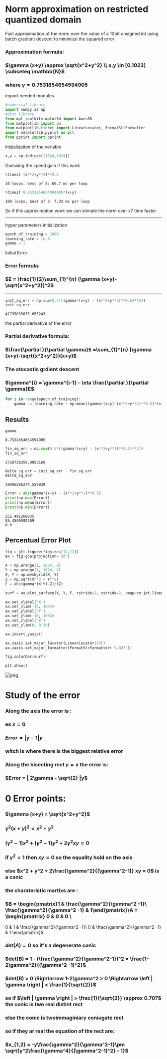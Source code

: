 
# Norm approximation on restricted quantized domain
Fast approximation of the norm over the value of a 10bit unsigned int 
using batch gradient descent to minimize the squared error

### Approximation formula:
### $\gamma (x+y) \approx \sqrt{x^2+y^2} \\ x,y \in [0,1023] \subseteq \mathbb{N}$
### where $\gamma = 0.7531854654594905$

import needed modules


```python
#numerical library
import numpy as np
#plot library
from mpl_toolkits.mplot3d import Axes3D
from matplotlib import cm
from matplotlib.ticker import LinearLocator, FormatStrFormatter
import matplotlib.pyplot as plt
from pprint import pprint
```

inizialization of the variable


```python
x,y = np.indices([1024,1024])
```

Guessing the speed gain if this work


```python
%timeit (x**2+y**2)**0.5
```

    10 loops, best of 3: 60.7 ms per loop
    


```python
%timeit 0.7531854654594905*(x+y)
```

    100 loops, best of 3: 7.32 ms per loop
    

So if this approximation work we can stimate the norm over x7 time faster
***

hyper parameters initialization


```python
epoch_of_training = 1000
learning_rate = 1e-8
gamma = 1
```

Initial Error

### Error formula:
### $E = \frac{1}{2}\sum_{1}^{n} (\gamma (x+y)-\sqrt{x^2+y^2})^2$
***


```python
init_sq_err = np.sum(0.5*((gamma*(x+y) - (x**2+y**2)**0.5)**2))
init_sq_err
```




    41735035633.655243



the partial derivative of the error

### Partial derivative formula:
### $\frac{\partial }{\partial \gamma}E =\sum_{1}^{n} (\gamma (x+y)-\sqrt{x^2+y^2})(x+y)$

### The stocastic grdient descent
### $\gamma^{i} = \gamma^{i-1} - \eta \frac{\partial }{\partial \gamma}E$


```python
for i in range(epoch_of_training):
    gamma -= learning_rate * np.mean((gamma*(x+y)-(x**2+y**2)**0.5)*(x+y))
```

## Results


```python
gamma
```




    0.7531854654594905




```python
fin_sq_err = np.sum(0.5*((gamma*(x+y) - (x**2+y**2)**0.5)**2))
fin_sq_err
```




    2728739359.0953169




```python
delta_sq_err = init_sq_err - fin_sq_err
delta_sq_err
```




    39006296274.559929




```python
Error = abs(gamma*(x+y) - (x**2+y**2)**0.5)
print(np.max(Error))
print(np.mean(Error))
print(np.min(Error))
```

    252.491268835
    55.4540592209
    0.0
    

## Percentual Error Plot


```python
fig = plt.figure(figsize=[12,12])
ax = fig.gca(projection='3d')

X = np.arange(1, 1024, 8)
Y = np.arange(1, 1024, 8)
X, Y = np.meshgrid(X, Y)
Z = np.sqrt(X**2 + Y**2)
F = abs(gamma*(X+Y)-Z)/(Z)

surf = ax.plot_surface(X, Y, F, rstride=2, cstride=2, cmap=cm.jet,linewidth=1)

ax.set_xlabel('X')
ax.set_xlim(-10, 1034)
ax.set_ylabel('Y')
ax.set_ylim(-10, 1034)
ax.set_zlabel('Z')
ax.set_zlim(0, 0.30)

ax.invert_yaxis()

ax.zaxis.set_major_locator(LinearLocator(10))
ax.zaxis.set_major_formatter(FormatStrFormatter('%.02f'))

fig.colorbar(surf)

plt.show()

```


![png](output_25_0.png)


# Study of the error

### Along the axis the error is : 
### es $x = 0$ 
### $Error = |\gamma - 1| y$ 
### witch is where there is the biggest relative error
### Along the bisecting rect $y = x$ the error is:
### $Error = | 2\gamma - \sqrt{2} |y$

# 0 Error points:
### $\gamma (x+y) = \sqrt{x^2+y^2}$
### $\gamma^2 (x+y)^2 = x^2+y^2$
### $(\gamma^2-1)x^2 + (\gamma^2-1)y^2 + 2\gamma^2 xy = 0$

### if $\gamma^2 = 1$ then $xy = 0$ so the equality hold on the axis

### else $x^2 + y^2 + 2\frac{\gamma^2}{(\gamma^2-1)} xy = 0$ is a conic

### the charateristic martixs are :
### $B = \begin{pmatrix}1 & \frac{\gamma^2}{\gamma^2 -1}\\ \frac{\gamma^2}{\gamma^2 -1} & 1\end{pmatrix}\\A = \begin{pmatrix} 0 & 0 & 0 \\
0 &
1
 & \frac{\gamma^2}{\gamma^2 -1}\\ 
0 &
\frac{\gamma^2}{\gamma^2 -1} & 
1
\end{pmatrix}$

### $det(A) = 0$ so it's a degenerate conic
### $det(B) = 1 - (\frac{\gamma^2}{\gamma^2-1})^2 = \frac{1-2\gamma^2}{(\gamma^2 -1)^2}$
### $det(B) > 0 \Rightarrow  1-2\gamma^2 > 0 \Rightarrow  \left | \gamma \right | < \frac{1}{\sqrt{2}}$

### so if $\left | \gamma \right | > \frac{1}{\sqrt{2}} \approx 0.707$ the conic is two real distint rect
### else the conic is twoimmaginiary coniugate rect 

### so if they ar real the equation of the rect are:
### $x_{1,2} = -y\frac{\gamma^2}{\gamma^2-1}\pm \sqrt{y^2\frac{\gamma^4}{(\gamma^2-1)^2} - 1}$
